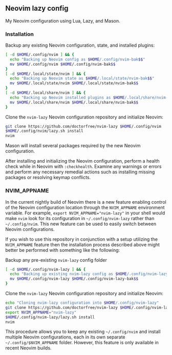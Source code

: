 ## Neovim lazy config

My Neovim configuration using Lua, Lazy, and Mason.

### Installation

Backup any existing Neovim configuration, state, and installed plugins:

```bash
[ -d $HOME/.config/nvim ] && {
  echo "Backing up Neovim config as $HOME/.config/nvim-bak$$"
  mv $HOME/.config/nvim $HOME/.config/nvim-bak$$
}
[ -d $HOME/.local/state/nvim ] && {
  echo "Backing up Neovim state as $HOME/.local/state/nvim-bak$$"
  mv $HOME/.local/state/nvim $HOME/.local/state/nvim-bak$$
}
[ -d $HOME/.local/share/nvim ] && {
  echo "Backing up Neovim installed plugins as $HOME/.local/share/nvim-bak$$"
  mv $HOME/.local/share/nvim $HOME/.local/share/nvim-bak$$
}
```

Clone the `nvim-lazy` Neovim configuration repository and initialize Neovim:

```bash
git clone https://github.com/doctorfree/nvim-lazy $HOME/.config/nvim
$HOME/.config/nvim/lazy.sh install
nvim
```

Mason will install several packages required by the new Neovim configuration.

After installing and initializing the Neovim configuration, perform a health
check while in Neovim with `:checkhealth`. Examine any warnings or errors and
perform any necessary remedial actions such as installing missing packages
or resolving keymap conflicts.

### NVIM_APPNAME

In the current nightly build of Neovim there is a new feature enabling
control of the Neovim configuration location through the `NVIM_APPNAME`
environment variable. For example, `export NVIM_APPNAME="nvim-lazy"` in
your shell would make `nvim` look for its configuration in `~/.config/nvim-lazy`
rather than `~/.config/nvim`. This new feature can be used to easily switch
between Neovim configurations.

If you wish to use this repository in conjunction with a setup utilizing the
`NVIM_APPNAME` feature then the installation process described above might
better be performed with something like the following:

Backup any pre-existing `nvim-lazy` config folder

```bash
[ -d $HOME/.config/nvim-lazy ] && {
  echo "Backing up existing nvim-lazy config as $HOME/.config/nvim-lazy-bak$$"
  mv $HOME/.config/nvim-lazy $HOME/.config/nvim-lazy-bak$$
}
```

Clone the `nvim-lazy` Neovim configuration repository and initialize Neovim:

```bash
echo "Cloning nvim-lazy configuration into $HOME/.config/nvim-lazy"
git clone https://github.com/doctorfree/nvim-lazy $HOME/.config/nvim-lazy
export NVIM_APPNAME="nvim-lazy"
$HOME/.config/nvim-lazy/lazy.sh install
nvim
```

This procedure allows you to keep any existing `~/.config/nvim` and install
multiple Neovim configurations, each in its own separate `~/.config/$NVIM_APPNAME`
folder. However, this feature is only available in recent Neovim builds.
